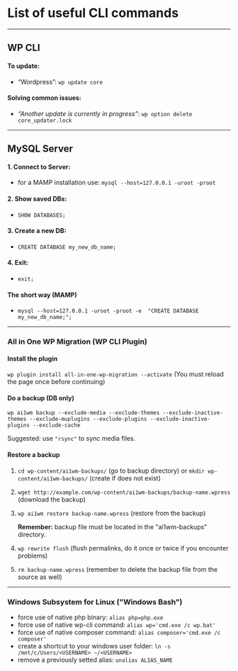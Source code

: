 # List of useful CLI commands

---

## WP CLI

#### To update: 
- “Wordpress”: `wp update core`

#### Solving common issues:
- _“Another update is currently in progress”_: `wp option delete core_updater.lock`

---

## MySQL Server

#### 1. Connect to Server:
- for a MAMP installation use: `mysql --host=127.0.0.1 -uroot -proot`

#### 2. Show saved DBs:
- `SHOW DATABASES;`

#### 3. Create a new DB:
- `CREATE DATABASE my_new_db_name;`

#### 4. Exit:
- `exit;`

#### The short way (MAMP)
- `mysql --host=127.0.0.1 -uroot -proot -e  "CREATE DATABASE my_new_db_name;";`

---

### All in One WP Migration (WP CLI Plugin)

#### Install the plugin

`wp plugin install all-in-one-wp-migration --activate` (You must reload the page once before continuing)

#### Do a backup (DB only)

`wp ai1wm backup --exclude-media --exclude-themes --exclude-inactive-themes --exclude-muplugins --exclude-plugins --exclude-inactive-plugins --exclude-cache`

Suggested: use `"rsync"` to sync media files.

#### Restore a backup

1. `cd wp-content/ai1wm-backups/` (go to backup directory) or `mkdir wp-content/ai1wm-backups/` (create if does not exist)

2. `wget http://example.com/wp-content/ai1wm-backups/backup-name.wpress` (download the backup)

3. `wp ai1wm restore backup-name.wpress` (restore from the backup)
    
    **Remember:** backup file must be located in the "ai1wm-backups" directory.    

4. `wp rewrite flush` (flush permalinks, do it once or twice if you encounter problems)

5. `rm backup-name.wpress` (remember to delete the backup file from the source as well)

---

### Windows Subsystem for Linux ("Windows Bash")

- force use of native php binary: `alias php=php.exe`
- force use of native wp-cli command: `alias wp='cmd.exe /c wp.bat'`
- force use of native composer command: `alias composer='cmd.exe /c composer'`
- create a shortcut to your windows user folder: `ln -s /mnt/c/Users/<USERNAME> ~/<USERNAME>`
- remove a previously setted alias: `unalias ALIAS_NAME`
